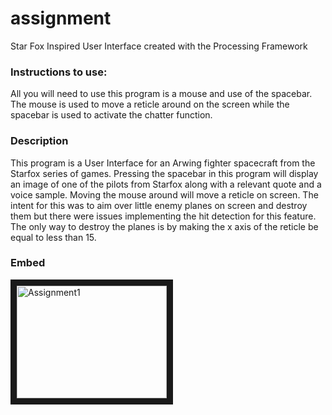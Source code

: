 # assignment
Star Fox Inspired User Interface created with the Processing Framework

### Instructions to use:
All you will need to use this program is a mouse and use of the spacebar. The mouse is used to move a reticle around on the screen while the spacebar is used to activate the chatter function.

### Description
This program is a User Interface for an Arwing fighter spacecraft from the Starfox series of games. Pressing the spacebar in this program will display an image of one of the pilots from Starfox along with a relevant quote and a voice sample. Moving the mouse around will move a reticle on screen. The intent for this was to aim over little enemy planes on screen and destroy them but there were issues implementing the hit detection for this feature. The only way to destroy the planes is by making the x axis of the reticle be equal to less than 15. 

### Embed
<a href="https://www.youtube.com/watch?v=2L_b4Dh7jbQ
" target="_blank"><img src="http://img.youtube.com/vi/v=2L_b4Dh7jbQ/0.jpg" 
alt="Assignment1" width="240" height="180" border="10" /></a>
